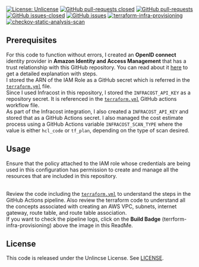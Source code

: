 [![License: Unlicense](https://img.shields.io/badge/license-Unlicense-white.svg)](https://choosealicense.com/licenses/unlicense/) [![GitHub pull-requests closed](https://img.shields.io/github/issues-pr-closed/kunduso/amazon-elasticache-memcached-tf)](https://github.com/kunduso/amazon-elasticache-memcached-tf/pulls?q=is%3Apr+is%3Aclosed) [![GitHub pull-requests](https://img.shields.io/github/issues-pr/kunduso/amazon-elasticache-memcached-tf)](https://GitHub.com/kunduso/amazon-elasticache-memcached-tf/pull/) 
[![GitHub issues-closed](https://img.shields.io/github/issues-closed/kunduso/amazon-elasticache-memcached-tf)](https://github.com/kunduso/amazon-elasticache-memcached-tf/issues?q=is%3Aissue+is%3Aclosed) [![GitHub issues](https://img.shields.io/github/issues/kunduso/amazon-elasticache-memcached-tf)](https://GitHub.com/kunduso/amazon-elasticache-memcached-tf/issues/) 
[![terraform-infra-provisioning](https://github.com/kunduso/amazon-elasticache-memcached-tf/actions/workflows/terraform.yml/badge.svg?branch=main)](https://github.com/kunduso/amazon-elasticache-memcached-tf/actions/workflows/terraform.yml) [![checkov-static-analysis-scan](https://github.com/kunduso/amazon-elasticache-memcached-tf/actions/workflows/code-scan.yml/badge.svg?branch=main)](https://github.com/kunduso/amazon-elasticache-memcached-tf/actions/workflows/code-scan.yml)



## Prerequisites
For this code to function without errors, I created an **OpenID connect** identity provider in **Amazon Identity and Access Management** that has a trust relationship with this GitHub repository. You can read about it [here](https://skundunotes.com/2023/02/28/securely-integrate-aws-credentials-with-github-actions-using-openid-connect/) to get a detailed explanation with steps.
<br />I stored the ARN of the IAM Role as a GitHub secret which is referred in the [`terraform.yml`]() file.
<br />Since I used Infracost in this repository, I stored the `INFRACOST_API_KEY` as a repository secret. It is referenced in the [`terraform.yml`]() GitHub actions workflow file.
<br />As part of the Infracost integration, I also created a `INFRACOST_API_KEY` and stored that as a GitHub Actions secret. I also managed the cost estimate process using a GitHub Actions variable `INFRACOST_SCAN_TYPE` where the value is either `hcl_code` or `tf_plan`, depending on the type of scan desired.
## Usage
Ensure that the policy attached to the IAM role whose credentials are being used in this configuration has permission to create and manage all the resources that are included in this repository.

<br />Review the code including the [`terraform.yml`](./.github/workflows/terraform.yml) to understand the steps in the GitHub Actions pipeline. Also review the terraform code to understand all the concepts associated with creating an AWS VPC, subnets, internet gateway, route table, and route table association.
<br />If you want to check the pipeline logs, click on the **Build Badge** (terrform-infra-provisioning) above the image in this ReadMe.
## License
This code is released under the Unlincse License. See [LICENSE](LICENSE).